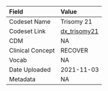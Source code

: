 |Field            |Value        |
|:----------------|:------------|
|Codeset Name     |Trisomy 21   |
|Codeset Link     |[dx_trisomy21](https://github.com/PEDSnet/Variable-Dictionary/blob/main/conditions/dx_trisomy21.csv)|
|CDM              |NA           |
|Clinical Concept |RECOVER      |
|Vocab            |NA           |
|Date Uploaded    |2021-11-03   |
|Metadata         |NA           |
